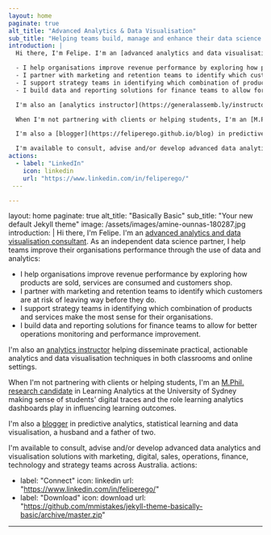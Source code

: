 ```yaml
---
layout: home
paginate: true
alt_title: "Advanced Analytics & Data Visualisation"
sub_title: "Helping teams build, manage and enhance their data science capabilities."
introduction: |
  Hi there, I'm Felipe. I'm an [advanced analytics and data visualisation consultant](https://feliperego.github.io/about). As an independent data science partner, I help teams improve their organisations performance through the use of data and analytics:

  - I help organisations improve revenue performance by exploring how products are sold, services are consumed and customers shop.
  - I partner with marketing and retention teams to identify which customers are at risk of leaving way before they do.
  - I support strategy teams in identifying which combination of products and services make the most sense for their organisations.
  - I build data and reporting solutions for finance teams to allow for better operations monitoring and performance improvement.

  I'm also an [analytics instructor](https://generalassemb.ly/instructors/felipe-rego/7721) helping disseminate practical, actionable analytics and data visualisation techniques in both classrooms and online settings.

  When I'm not partnering with clients or helping students, I'm an [M.Phil. research candidate](http://sydney.edu.au/engineering/people/felipe.carbonerego.830.php) in Learning Analytics at the University of Sydney making sense of students' digital traces and the role learning analytics dashboards play in influencing learning outcomes.

  I'm also a [blogger](https://feliperego.github.io/blog) in predictive analytics, statistical learning and data visualisation, a husband and a father of two.

  I'm available to consult, advise and/or develop advanced data analytics and visualisation solutions with marketing, digital, sales, operations, finance, technology and strategy teams across Australia.
actions:
  - label: "LinkedIn"
    icon: linkedin
    url: "https://www.linkedin.com/in/feliperego/"
 ---

---
```

layout: home
paginate: true
alt_title: "Basically Basic"
sub_title: "Your new default Jekyll theme"
image: /assets/images/amine-ounnas-180287.jpg
introduction: |
  Hi there, I'm Felipe. I'm an [advanced analytics and data visualisation consultant](https://feliperego.github.io/about). As an independent data science partner, I help teams improve their organisations performance through the use of data and analytics:

  - I help organisations improve revenue performance by exploring how products are sold, services are consumed and customers shop.
  - I partner with marketing and retention teams to identify which customers are at risk of leaving way before they do.
  - I support strategy teams in identifying which combination of products and services make the most sense for their organisations.
  - I build data and reporting solutions for finance teams to allow for better operations monitoring and performance improvement.

  I'm also an [analytics instructor](https://generalassemb.ly/instructors/felipe-rego/7721) helping disseminate practical, actionable analytics and data visualisation techniques in both classrooms and online settings.

  When I'm not partnering with clients or helping students, I'm an [M.Phil. research candidate](http://sydney.edu.au/engineering/people/felipe.carbonerego.830.php) in Learning Analytics at the University of Sydney making sense of students' digital traces and the role learning analytics dashboards play in influencing learning outcomes.

  I'm also a [blogger](https://feliperego.github.io/blog) in predictive analytics, statistical learning and data visualisation, a husband and a father of two.

  I'm available to consult, advise and/or develop advanced data analytics and visualisation solutions with marketing, digital, sales, operations, finance, technology and strategy teams across Australia.
actions:
  - label: "Connect"
    icon: linkedin
    url: "https://www.linkedin.com/in/feliperego/"
  - label: "Download"
    icon: download
    url: "https://github.com/mmistakes/jekyll-theme-basically-basic/archive/master.zip"
---

